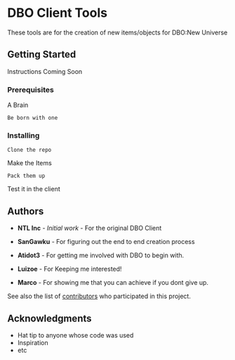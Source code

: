 # DBO Client Tools

These tools are for the creation of new items/objects for DBO:New Universe

## Getting Started

Instructions Coming Soon

### Prerequisites

A Brain

```
Be born with one
```

### Installing


```
Clone the repo
```

Make the Items

```
Pack them up
```

Test it in the client



## Authors

* **NTL Inc** - *Initial work* - For the original DBO Client

* **SanGawku** - For figuring out the end to end creation process

* **Atidot3** - For getting me involved with DBO to begin with.

* **Luizoe** - For Keeping me interested!

* **Marco** - For showing me that you can achieve if you dont give up.

 
See also the list of [contributors](https://github.com/your/project/contributors) who participated in this project.


## Acknowledgments

* Hat tip to anyone whose code was used
* Inspiration
* etc
